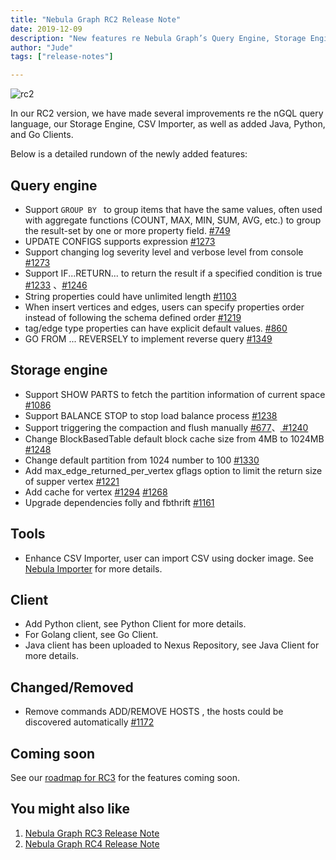 ```yaml
---
title: "Nebula Graph RC2 Release Note"
date: 2019-12-09
description: "New features re Nebula Graph’s Query Engine, Storage Engine, and OM tools have come in the RC2 version of Nebula Graph. Check what’s coming."
author: "Jude"
tags: ["release-notes"]

---
```



![rc2](https://user-images.githubusercontent.com/56643819/72578859-51099b00-3912-11ea-8435-3f4d412d004e.png)

In our RC2 version, we have made several improvements re the nGQL query language, our Storage Engine, CSV Importer, as well as added Java, Python, and Go Clients.

Below is a detailed rundown of the newly added features:

## Query engine

- Support `GROUP BY ` to group items that have the same values, often used with aggregate functions (COUNT, MAX, MIN, SUM, AVG, etc.) to group the result-set by one or more property field. [#749](https://github.com/vesoft-inc/nebula/issues/749)
- UPDATE CONFIGS supports expression  [#1273](https://github.com/vesoft-inc/nebula/issues/1273)
- Support changing log severity level and verbose level from console  [#1273](https://github.com/vesoft-inc/nebula/issues/1273)
- Support IF...RETURN... to return the result if a specified condition is true [#1233](https://github.com/vesoft-inc/nebula/issues/1233) 、[#1246](https://github.com/vesoft-inc/nebula/issues/1246)
- String properties could have unlimited length  [#1103](https://github.com/vesoft-inc/nebula/issues/1103)
- When insert vertices and edges, users can specify properties order instead of following the schema defined order [#1219](https://github.com/vesoft-inc/nebula/issues/1219)
- tag/edge type properties can have explicit default values.  [#860](https://github.com/vesoft-inc/nebula/issues/860)
- GO FROM ... REVERSELY to implement reverse query [#1349](https://github.com/vesoft-inc/nebula/issues/1349)

## Storage engine

- Support SHOW PARTS to fetch the partition information of current space [#1086](https://github.com/vesoft-inc/nebula/issues/1086)
- Support BALANCE STOP to stop load balance process [#1238](https://github.com/vesoft-inc/nebula/issues/1238)
- Support triggering the compaction and flush manually [#677](https://github.com/vesoft-inc/nebula/issues/677)、[ #1240](https://github.com/vesoft-inc/nebula/issues/1240)
- Change BlockBasedTable default block cache size from 4MB to 1024MB  [#1248](https://github.com/vesoft-inc/nebula/issues/1248)
- Change default partition from 1024 number to 100 [#1330](https://github.com/vesoft-inc/nebula/issues/1330)
- Add max_edge_returned_per_vertex gflags option to limit the return size of supper vertex [#1221](https://github.com/vesoft-inc/nebula/issues/1221)
- Add cache for vertex [ #1294](https://github.com/vesoft-inc/nebula/issues/1294) [#1268](https://github.com/vesoft-inc/nebula/issues/1268)
- Upgrade dependencies folly and fbthrift [#1161](https://github.com/vesoft-inc/nebula/issues/1161)

## Tools

- Enhance CSV Importer, user can import CSV using docker image. See [Nebula Importer]((https://github.com/vesoft-inc/nebula-importer)) for more details.

## Client

- Add Python client, see Python Client for more details.
- For Golang client, see Go Client.
- Java client has been uploaded to Nexus Repository, see Java Client for more details.

## Changed/Removed

- Remove commands ADD/REMOVE HOSTS , the hosts could be discovered automatically [#1172](https://github.com/vesoft-inc/nebula/issues/1172)

## Coming soon

See our [roadmap for RC3](https://github.com/vesoft-inc/nebula/wiki/Nebula-Graph-Roadmap-RC3) for the features coming soon.

## You might also like

1. [Nebula Graph RC3 Release Note](https://nebula-graph.io/posts/nebula-graph-rc3-release-note/)
1. [Nebula Graph RC4 Release Note](https://nebula-graph.io/posts/nebula-graph-rc4-release-note/)

